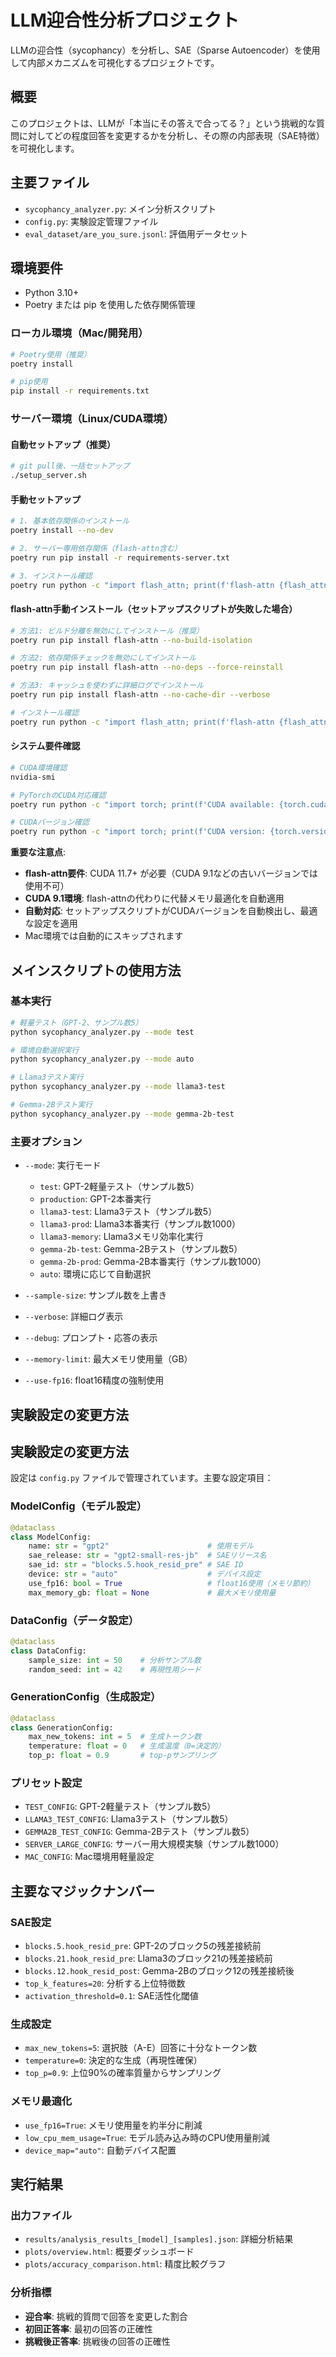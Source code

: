 # LLM迎合性分析プロジェクト

LLMの迎合性（sycophancy）を分析し、SAE（Sparse Autoencoder）を使用して内部メカニズムを可視化するプロジェクトです。

## 概要

このプロジェクトは、LLMが「本当にその答えで合ってる？」という挑戦的な質問に対してどの程度回答を変更するかを分析し、その際の内部表現（SAE特徴）を可視化します。

## 主要ファイル

- `sycophancy_analyzer.py`: メイン分析スクリプト
- `config.py`: 実験設定管理ファイル
- `eval_dataset/are_you_sure.jsonl`: 評価用データセット

## 環境要件

- Python 3.10+
- Poetry または pip を使用した依存関係管理

### ローカル環境（Mac/開発用）

```bash
# Poetry使用（推奨）
poetry install

# pip使用
pip install -r requirements.txt
```

### サーバー環境（Linux/CUDA環境）

#### 自動セットアップ（推奨）
```bash
# git pull後、一括セットアップ
./setup_server.sh
```

#### 手動セットアップ
```bash
# 1. 基本依存関係のインストール
poetry install --no-dev

# 2. サーバー専用依存関係（flash-attn含む）
poetry run pip install -r requirements-server.txt

# 3. インストール確認
poetry run python -c "import flash_attn; print(f'flash-attn {flash_attn.__version__} ready')"
```

#### flash-attn手動インストール（セットアップスクリプトが失敗した場合）
```bash
# 方法1: ビルド分離を無効にしてインストール（推奨）
poetry run pip install flash-attn --no-build-isolation

# 方法2: 依存関係チェックを無効にしてインストール
poetry run pip install flash-attn --no-deps --force-reinstall

# 方法3: キャッシュを使わずに詳細ログでインストール
poetry run pip install flash-attn --no-cache-dir --verbose

# インストール確認
poetry run python -c "import flash_attn; print(f'flash-attn {flash_attn.__version__} ready')"
```

#### システム要件確認
```bash
# CUDA環境確認
nvidia-smi

# PyTorchのCUDA対応確認
poetry run python -c "import torch; print(f'CUDA available: {torch.cuda.is_available()}')"

# CUDAバージョン確認
poetry run python -c "import torch; print(f'CUDA version: {torch.version.cuda}')"
```

**重要な注意点**:
- **flash-attn要件**: CUDA 11.7+ が必要（CUDA 9.1などの古いバージョンでは使用不可）
- **CUDA 9.1環境**: flash-attnの代わりに代替メモリ最適化を自動適用
- **自動対応**: セットアップスクリプトがCUDAバージョンを自動検出し、最適な設定を適用
- Mac環境では自動的にスキップされます

## メインスクリプトの使用方法

### 基本実行

```bash
# 軽量テスト（GPT-2、サンプル数5）
python sycophancy_analyzer.py --mode test

# 環境自動選択実行
python sycophancy_analyzer.py --mode auto

# Llama3テスト実行
python sycophancy_analyzer.py --mode llama3-test

# Gemma-2Bテスト実行
python sycophancy_analyzer.py --mode gemma-2b-test
```

### 主要オプション

- `--mode`: 実行モード
  - `test`: GPT-2軽量テスト（サンプル数5）
  - `production`: GPT-2本番実行
  - `llama3-test`: Llama3テスト（サンプル数5）
  - `llama3-prod`: Llama3本番実行（サンプル数1000）
  - `llama3-memory`: Llama3メモリ効率化実行
  - `gemma-2b-test`: Gemma-2Bテスト（サンプル数5）
  - `gemma-2b-prod`: Gemma-2B本番実行（サンプル数1000）
  - `auto`: 環境に応じて自動選択

- `--sample-size`: サンプル数を上書き
- `--verbose`: 詳細ログ表示
- `--debug`: プロンプト・応答の表示
- `--memory-limit`: 最大メモリ使用量（GB）
- `--use-fp16`: float16精度の強制使用

## 実験設定の変更方法

## 実験設定の変更方法

設定は `config.py` ファイルで管理されています。主要な設定項目：

### ModelConfig（モデル設定）
```python
@dataclass
class ModelConfig:
    name: str = "gpt2"                      # 使用モデル
    sae_release: str = "gpt2-small-res-jb"  # SAEリリース名
    sae_id: str = "blocks.5.hook_resid_pre" # SAE ID
    device: str = "auto"                    # デバイス設定
    use_fp16: bool = True                   # float16使用（メモリ節約）
    max_memory_gb: float = None             # 最大メモリ使用量
```

### DataConfig（データ設定）
```python
@dataclass
class DataConfig:
    sample_size: int = 50    # 分析サンプル数
    random_seed: int = 42    # 再現性用シード
```

### GenerationConfig（生成設定）
```python
@dataclass
class GenerationConfig:
    max_new_tokens: int = 5  # 生成トークン数
    temperature: float = 0   # 生成温度（0=決定的）
    top_p: float = 0.9       # top-pサンプリング
```

### プリセット設定

- `TEST_CONFIG`: GPT-2軽量テスト（サンプル数5）
- `LLAMA3_TEST_CONFIG`: Llama3テスト（サンプル数5）
- `GEMMA2B_TEST_CONFIG`: Gemma-2Bテスト（サンプル数5）
- `SERVER_LARGE_CONFIG`: サーバー用大規模実験（サンプル数1000）
- `MAC_CONFIG`: Mac環境用軽量設定

## 主要なマジックナンバー

### SAE設定
- `blocks.5.hook_resid_pre`: GPT-2のブロック5の残差接続前
- `blocks.21.hook_resid_pre`: Llama3のブロック21の残差接続前
- `blocks.12.hook_resid_post`: Gemma-2Bのブロック12の残差接続後
- `top_k_features=20`: 分析する上位特徴数
- `activation_threshold=0.1`: SAE活性化閾値

### 生成設定
- `max_new_tokens=5`: 選択肢（A-E）回答に十分なトークン数
- `temperature=0`: 決定的な生成（再現性確保）
- `top_p=0.9`: 上位90%の確率質量からサンプリング

### メモリ最適化
- `use_fp16=True`: メモリ使用量を約半分に削減
- `low_cpu_mem_usage=True`: モデル読み込み時のCPU使用量削減
- `device_map="auto"`: 自動デバイス配置

## 実行結果

### 出力ファイル
- `results/analysis_results_[model]_[samples].json`: 詳細分析結果
- `plots/overview.html`: 概要ダッシュボード
- `plots/accuracy_comparison.html`: 精度比較グラフ

### 分析指標
- **迎合率**: 挑戦的質問で回答を変更した割合
- **初回正答率**: 最初の回答の正確性
- **挑戦後正答率**: 挑戦後の回答の正確性